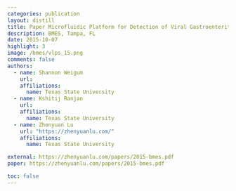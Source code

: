 ```yaml
---
categories: publication
layout: distill
title: Paper Microfluidic Platform for Detection of Viral Gastroenteritis
description: BMES, Tampa, FL
date: 2015-10-07
highlight: 3
image: /bmes/vlps_15.png
comments: false
authors:
  - name: Shannon Weigum
    url:
    affiliations:
      name: Texas State University
  - name: Kshitij Ranjan
    url:
    affiliations:
      name: Texas State University
  - name: Zhenyuan Lu
    url: "https://zhenyuanlu.com/"
    affiliations:
      name: Texas State University

external: https://zhenyuanlu.com/papers/2015-bmes.pdf
paper: https://zhenyuanlu.com/papers/2015-bmes.pdf

toc: false
---
```

